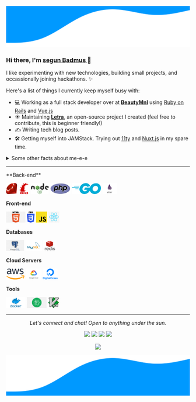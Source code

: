 <img src="images/wave.svg" alt="Hero image">

### Hi there, I'm [segun Badmus ](https://github.com/badmus306) 👋
<!--
🏠 I’m currently living at Duisburg, Germany 🇻🇳. <br/>
👨‍💻 I’m currently working as a Full-stack Developer.<br/>
🔭 I’m currently working on my pet projects.<br/>
🌱 I’m currently learning English 🤦‍♂.<br/>
☕️ I’m coffeer. <br/>
⚡ Bla bla bla...
-->

I like experimenting with new technologies, building small projects, and occassionally joining hackathons. ✨

Here's a list of things I currently keep myself busy with:

- 💻 Working as a full stack developer over at **[BeautyMnl](https://beautymnl.com)** using [Ruby on Rails](https://rubyonrails.org/) and [Vue.js](https://vuejs.org/)
- ☀️ Maintaining **[Letra](https://github.com/badmus306)**, an open-source project I created (feel free to contribute, this is beginner friendly!)
- ✍️ Writing tech blog posts.
- 🛠 Getting myself into JAMStack. Trying out [11ty](https://www.11ty.dev/) and [Nuxt.js](https://nuxtjs.org/) in my spare time.

<details>
  <summary>Some other facts about me-e-e</summary>
  <br>
  <p><i>Siri play ME! by Taylor Swift ft. Brendon Urie 🎶</i><p>

  - I post random photos and trip snippets at **[VSCO](https://vsco.co/jayehernandez)**. (Look at the Journal's tab!)
  - My go to jam when coding: musicals. Non-stop. ⭐️
  - I absolutely adore Eevee, the best Pokemon.
  

 ![My github stats](https://github-readme-stats.vercel.app/api?username=badmus306&show_icons=true&theme=nord)    ![Top Langs](https://github-readme-stats.vercel.app/api/top-langs/?username=badmus306)
  <br><br>
</details>

<hr/>
**Back-end**

<code><img height="30" src="https://raw.githubusercontent.com/badmus306/badmus306/master/images/ruby.png"></code>
<code><img height="30" src="https://raw.githubusercontent.com/badmus306/badmus306/master/images/rails.png"></code>
<code><img height="30" src="https://raw.githubusercontent.com/badmus306/badmus306/master/images/nodejs.png"></code>
<code><img height="30" src="https://raw.githubusercontent.com/badmus306/badmus306/master/images/php.svg"></code>
<code><img height="30" src="https://raw.githubusercontent.com/badmus306/badmus306/master/images/go.png"></code>
<code><img height="30" src="https://raw.githubusercontent.com/badmus306/badmus306/master/images/elixir.png"></code>

**Front-end**

<code><img height="30" src="https://raw.githubusercontent.com/badmus306/badmus306/master/images/html.png"></code>
<code><img height="30" src="https://raw.githubusercontent.com/badmus306/badmus306/master/images/css3.png"></code>
<code><img height="30" src="https://raw.githubusercontent.com/badmus306/badmus306/master/images/js.png"></code>
<code><img height="30" src="https://raw.githubusercontent.com/badmus306/badmus306/master/images/reactjs.png"></code>

**Databases**

<code><img height="30" src="https://raw.githubusercontent.com/badmus306/badmus306/master/images/postgresql.png"></code>
<code><img height="30" src="https://raw.githubusercontent.com/badmus306/badmus306/master/images/mysql.svg"></code>
<code><img height="30" src="https://raw.githubusercontent.com/badmus306/badmus306/master/images/redis.png"></code>

**Cloud Servers**

<code><img height="30" src="https://raw.githubusercontent.com/badmus306/badmus306/master/images/aws.png"></code>
<code><img height="30" src="https://raw.githubusercontent.com/badmus306/badmus306/master/images/gcloud.png"></code>
<code><img height="30" src="https://raw.githubusercontent.com/badmus306/badmus306/master/images/DigitalOcean.png"></code>

**Tools**

<code><img height="30" src="https://raw.githubusercontent.com/badmus306/badmus306/master/images/docker.png"></code>
<code><img height="30" src="https://raw.githubusercontent.com/badmus306/badmus306/master/images/atom.png"></code>
<code><img height="30" src="https://raw.githubusercontent.com/badmus306/badmus306/master/images/vim.png"></code>

<hr>
<p align="center">
  <i>Let's connect and chat! Open to anything under the sun.</i>

  <p align="center">
    <a href="https://twitter.com/jayehernandez_" alt="Twitter"><img src="https://raw.githubusercontent.com/jayehernandez/jayehernandez/3f5402efef9a0ae89211a6e04609558e862ca616/readme/twitter-fill.svg"></a>
    <a href="https://www.linkedin.com/in/jayehernandez/" alt="Linkedin"><img src="https://raw.githubusercontent.com/jayehernandez/jayehernandez/3f5402efef9a0ae89211a6e04609558e862ca616/readme/linkedin-fill.svg"></a>
    <a href="mailto:jaye@jayehernandez.com" alt="Contact me"><img src="https://raw.githubusercontent.com/badmus306/badmus306/3f5402efef9a0ae89211a6e04609558e862ca616/readme/mail-fill.svg"></a>
    <a href="https://jayehernandez.com" alt="My site"><img src="https://raw.githubusercontent.com/badmus306/badmus306/3f5402efef9a0ae89211a6e04609558e862ca616/readme/external-link-line.svg"></a>
  </p>

  <p align="center">
    <a href="http://hits.dwyl.com/jayehernandez/jayehernandez">
      <img align="center" src="http://hits.dwyl.com/jayehernandez/jayehernandez.svg">
    </a>
  </p>
</p>


<img src="images/wavefoot.svg" alt="Hero image"> 


